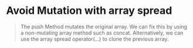 # Avoid Mutation with array spread
> The push Method mutates the original array. We can fix this by using a non-mutating array method such as concat.
> Alternatively, we can use the array spread operator(...) to clone the previous array.